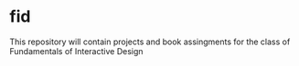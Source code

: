 # fid

This repository will contain projects and book assingments for the class of Fundamentals of Interactive Design
